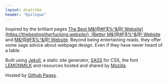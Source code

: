 ```yaml
---
layout: diatribe
header: "Epilogue"
---
```


Inspired by the brilliant pages [The Best M&!@#F$%^&@! Website](https://thebestmotherfucking.website/), 
[Better M&!@#F$%^&@! Website](http://bettermotherfuckingwebsite.com/) 
and [M&!@#F$%^&@! Website](http://motherfuckingwebsite.com/).
Beyond being entertaining reads, they offer some sage advice about webpage design. Even if they have 
never heard of a table.

Built using [Jekyll](https://jekyllrb.com), a static site generator, [SASS](https://sass-lang.com/) 
for <abbr>CSS</abbr>, the font [LEMONMILK](https://marsnev.com/) and resources hosted and shared by 
[Mozilla](https://developer.mozilla.org/en-US/).

Hosted by [Github Pages](https://pages.github.com/).
